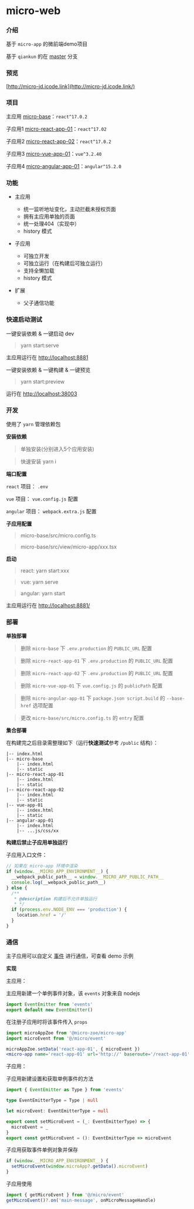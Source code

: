 
# **micro-web**

### 介绍

基于 `micro-app` 的微前端demo项目

基于 `qiankun` 的在 [master](https://github.com/8696/micro-web-demo) 分支


### 预览

[http://micro-jd.icode.link](http://micro-jd.icode.link/)

### 项目

主应用 [micro-base](./micro-base)：`react^17.0.2`

子应用1 [micro-react-app-01](./micro-react-app-01)：`react^17.02`

子应用2 [micro-react-app-02](./micro-react-app-02)：`react^17.0.2`

子应用3 [micro-vue-app-01](./micro-vue-app-01)：`vue^3.2.40`

子应用4 [micro-angular-app-01](./micro-angular-app-01)：`angular^15.2.0`


### 功能

- 主应用
    + 统一监听地址变化，主动拦截未授权页面
    + 拥有主应用单独的页面
    + 统一处理404（实现中）
    + history 模式

- 子应用
  - 可独立开发
  - 可独立运行（在构建后可独立运行）
  - 支持全懒加载
  + history 模式
  
- 扩展
  - 父子通信功能

### 快速启动测试

一键安装依赖 & 一键启动 dev

> yarn start:serve

主应用运行在 [http://localhost:8881](http://localhost:8881/)


一键安装依赖 & 一键构建 & 一键预览

> yarn start:preview

运行在 [http://localhost:38003](http://localhost:38003/)



### 开发

使用了 `yarn` 管理依赖包

**安装依赖**

> 单独安装(分别进入5个应用安装)

> 快速安装 yarn i


**端口配置**

`react` 项目： `.env`

`vue` 项目： `vue.config.js` 配置

`angular` 项目： `webpack.extra.js` 配置

**子应用配置**

> micro-base/src/micro.config.ts

> micro-base/src/view/micro-app/xxx.tsx

**启动**

> react: yarn start:xxx

> vue: yarn serve

> angular: yarn start

主应用运行在 [http://localhost:8881/](http://localhost:8881/)



### 部署

**单独部署**

> 删除 `micro-base` 下 `.env.production` 的 `PUBLIC_URL` 配置

> 删除 `micro-react-app-01` 下 `.env.production` 的 `PUBLIC_URL` 配置

> 删除 `micro-react-app-02` 下 `.env.production` 的 `PUBLIC_URL` 配置

> 删除 `micro-vue-app-01` 下 `vue.config.js` 的 `publicPath` 配置

> 删除 `micro-angular-app-01` 下 `package.json script.build` 的 `--base-href` 选项配置

> 更改 `micro-base/src/micro.config.ts` 的 `entry` 配置

**集合部署**

在构建完之后目录需整理如下（运行**快速测试**参考 `/public` 结构）：

```
|-- index.html 
|-- micro-base
    |-- index.html
    |-- static
|-- micro-react-app-01
    |-- index.html
    |-- static
|-- micro-react-app-02
    |-- index.html
    |-- static
|-- vue-app-01
    |-- index.html
    |-- static
|-- angular-app-01
    |-- index.html
    |-- ...js/css/xx
```


**构建后禁止子应用单独运行**

子应用入口文件：

```javascript
// 如果在 micro-app 环境中渲染
if (window.__MICRO_APP_ENVIRONMENT__) {
  __webpack_public_path__ = window.__MICRO_APP_PUBLIC_PATH__
  console.log(__webpack_public_path__)
} else {
  /**
   * @description 构建后不允许单独运行
   * */
  if (process.env.NODE_ENV === 'production') {
    location.href = '/'
  }
}
```

### 通信


主子应用可以自定义 [事件](http://nodejs.cn/api/events.html) 进行通信，可查看 demo 示例

**实现**

主应用：

主应用新建一个单例事件对象，该 `events` 对象来自 nodejs
```javascript
import EventEmitter from 'events'
export default new EventEmitter()
```

在注册子应用时将该事件传入 `props`

```jsx
import microAppZoe from '@micro-zoe/micro-app'
import microEvent from '@/micro/event'

microAppZoe.setData('react-app-01', { microEvent })
<micro-app name='react-app-01' url='http://' baseroute='/react-app-01' />
```

子应用：

子应用新建设置和获取单例事件的方法

```typescript
import { EventEmitter as Type } from 'events'

type EventEmitterType = Type | null

let microEvent: EventEmitterType = null

export const setMicroEvent = (_: EventEmitterType) => {
  microEvent = _
}
export const getMicroEvent = (): EventEmitterType => microEvent
```

子应用获取事件单例对象并保存

```typescript
if (window.__MICRO_APP_ENVIRONMENT__) {
  setMicroEvent(window.microApp?.getData().microEvent)
}
```

子应用使用

```typescript
import { getMicroEvent } from '@/micro/event'
getMicroEvent()?.on('main-message', onMicroMessageHandle)
```
